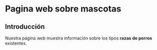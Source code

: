 # Pagina web sobre mascotas
## Introducción
Nuestra página *web* muestra información sobre los tipos **razas de perros** existentes.
